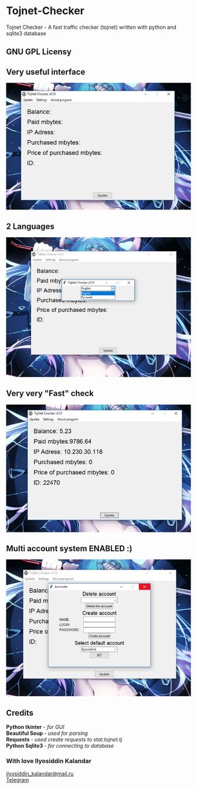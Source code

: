 # Tojnet-Checker
Tojnet Checker - A fast traffic checker (tojnet) written with python and sqlite3 database <br>

## GNU GPL Licensy

## Very useful interface
<img src="screen1.png">

## 2 Languages
<img src="screen2.png">

## Very very "Fast" check 

<img src="screen3.png">

## Multi account system ENABLED :)

<img src="screen4.png">

## Credits

<b> Python tkinter</b> - <i>for GUI </i> <br>
<b> Beautiful Soup </b> - <i> used for parsing </i> <br>
<b> Requests </b> - <i> used create requests to stat.tojnet.tj </i> <br>
<b> Python Sqlite3 </b> - <i> for connecting to database </i> <br>



### With love Ilyosiddin Kalandar 
ilyosiddin_kalandar@mail.ru <br>
<a href="https://t.me/BadLoona">Telegram</a>
